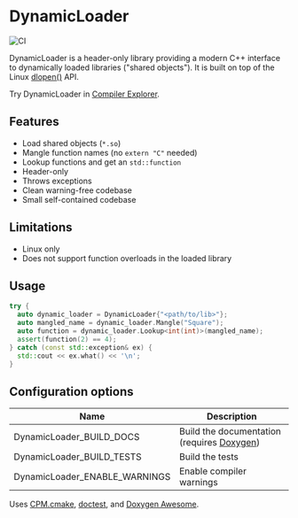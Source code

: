 # DynamicLoader

![CI](https://github.com/globberwops/dynamic-loader/actions/workflows/ci.yml/badge.svg)

DynamicLoader is a header-only library providing a modern C++ interface to dynamically loaded libraries ("shared objects").
It is built on top of the Linux [dlopen()](https://man7.org/linux/man-pages/man3/dlopen.3.html) API.

Try DynamicLoader in [Compiler Explorer](https://godbolt.org/z/KvGxYhErh).

## Features

* Load shared objects (`*.so`)
* Mangle function names (no `extern "C"` needed)
* Lookup functions and get an `std::function`
* Header-only
* Throws exceptions
* Clean warning-free codebase
* Small self-contained codebase

## Limitations

* Linux only
* Does not support function overloads in the loaded library

## Usage

```C++
try {
  auto dynamic_loader = DynamicLoader{"<path/to/lib>"};
  auto mangled_name = dynamic_loader.Mangle("Square");
  auto function = dynamic_loader.Lookup<int(int)>(mangled_name);
  assert(function(2) == 4);
} catch (const std::exception& ex) {
  std::cout << ex.what() << '\n';
}
```

## Configuration options

| Name                          | Description                                                           |
|-------------------------------|-----------------------------------------------------------------------|
| DynamicLoader_BUILD_DOCS      | Build the documentation (requires [Doxygen](https://www.doxygen.nl/)) |
| DynamicLoader_BUILD_TESTS     | Build the tests                                                       |
| DynamicLoader_ENABLE_WARNINGS | Enable compiler warnings                                              |

Uses [CPM.cmake](https://github.com/cpm-cmake/CPM.cmake), [doctest](https://github.com/doctest/doctest), and [Doxygen Awesome](https://github.com/jothepro/doxygen-awesome-css).

